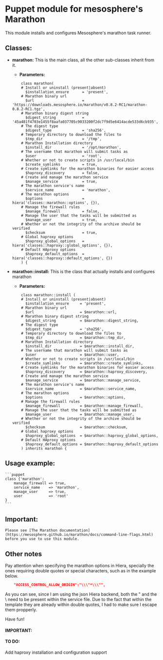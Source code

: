 # Puppet module for mesosphere's Marathon #

This module installs and configures Mesosphere's marathon task runner.


## Classes:

* __marathon:__ This is the main class, all the other sub-classes inherit from it.
    * __Parameters:__ 
    ```puppet
        class marathon(
        # Install or uninstall (present|absent)
          $installation_ensure      = 'present',
        # Marathon binary url
          $url                      = 'https://downloads.mesosphere.io/marathon/v0.8.2-RC1/marathon-0.8.2-RC1.tgz',
        # Marathon binary digest string
          $digest_string            = '45a481f4703e1455f8aafa037705c9033200f2dc7f9d5e6414acde533d6cb935',
        # The digest type
          $digest_type              = 'sha256',
        # Temporary directory to download the files to
          $tmp_dir                  = '/tmp',
        # Marathon Installation directory
          $install_dir              = '/opt/marathon',
        # The username that marathon will submit tasks as
          $user                     = 'root',
        # Whether or not to create scripts in /usr/local/bin
          $create_symlinks          = true,
        # Create symlinks for the marathon binaries for easier access
          $haproxy_discovery        = false,
        # Create and manage the marathon service
          $manage_service           = true,
        # The marathon service's name
          $service_name             = 'marathon',
        # The marathon options
          $options                  = hiera('classes::marathon::options', {}),
        # Manage the firewall rules
          $manage_firewall          = false,
        # Manage the user that the tasks will be submitted as
          $manage_user              = true,
        # Whether or not the integrity of the archive should be verified
          $checksum                 = true,
        # Global haproxy options
          $haproxy_global_options   = hiera('classes::haproxy::global_options', {}),
        # Default HAproxy options
          $haproxy_default_options  = hiera('classes::haproxy::default_options', {})
        ) {
    ```
    
* __marathon::install:__ This is the class that actually installs and configures marathon
    * __Parameters:__
    ```puppet
        class marathon::install (
        # Install or uninstall (present|absent)
          $installation_ensure     = 'present',
        # Marathon binary url
          $url                     = $marathon::url,
        # Marathon binary digest string
          $digest_string           = $marathon::digest_string,
        # The digest type
          $digest_type             = 'sha256',
        # Temporary directory to download the files to
          $tmp_dir                 = $marathon::tmp_dir,
        # Marathon Installation directory
          $install_dir             = $marathon::install_dir,
        # The username that marathon will submit tasks as
          $user                    = $marathon::user,
        # Whether or not to create scripts in /usr/local/bin
          $create_symlinks         = $marathon::create_symlinks,
        # Create symlinks for the marathon binaries for easier access
          $haproxy_discovery       = $marathon::haproxy_discovery,
        # Create and manage the marathon service
          $manage_service          = $marathon::manage_service,
        # The marathon service's name
          $service_name            = $marathon::service_name,
        # The marathon options
          $options                 = $marathon::options,
        # Manage the firewall rules
          $manage_firewall         = $marathon::manage_firewall,
        # Manage the user that the tasks will be submitted as
          $manage_user             = $marathon::manage_user,
        # Whether or not the integrity of the archive should be verified
          $checksum                = $marathon::checksum,
        # Global haproxy options
          $haproxy_global_options  = $marathon::haproxy_global_options,
        # Default HAproxy options
          $haproxy_default_options = $marathon::haproxy_default_options
        ) inherits marathon {
    ```
## Usage example:
    ```puppet
    class {'marathon':
        manage_firewall => true,
        service_name    => 'marathon',
        manage_user     => true,
        user            => 'root'
    }
    ```
## Important:
    Please see [The Marathon documentation](https://mesosphere.github.io/marathon/docs/command-line-flags.html) before you use to use this module.
    
## Other notes

Pay attention when specifying the marathon options in Hiera, specially the ones requiring double quotes or special characters,
such as in the example below.
```json
    "ACCESS_CONTROL_ALLOW_ORIGIN":"\\\"*\\\"",
```

As you can see, since I am using the json Hiera backend, both the " and the \ need to be present within the service file.
Due to the fact that within the template they are already within double quotes, I had to make sure I escape them propperly.

Have fun!

#### __IMPORTANT:__

#### __TO DO:__

Add haproxy installation and configuration support
